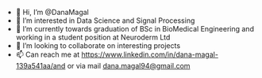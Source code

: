 - 👋 Hi, I’m @DanaMagal
- 👀 I’m interested in Data Science and Signal Processing
- 🌱 I’m currently towards graduation of BSc in BioMedical Engineering and working in a student position at Neuroderm Ltd
- 💞️ I’m looking to collaborate on interesting projects
- 📫 Can reach me at https://www.linkedin.com/in/dana-magal-139a541aa/and or via mail dana.magal94@gmail.com

<!---
DanaMagal/DanaMagal is a ✨ special ✨ repository because its `README.md` (this file) appears on your GitHub profile.
You can click the Preview link to take a look at your changes.
--->
